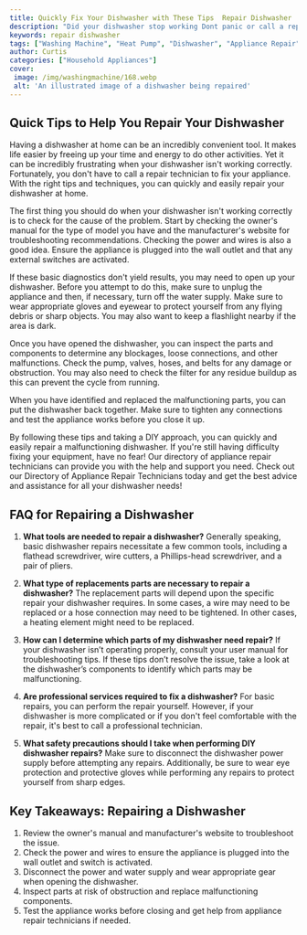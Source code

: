 ```yaml
---
title: Quickly Fix Your Dishwasher with These Tips  Repair Dishwasher
description: "Did your dishwasher stop working Dont panic or call a repairman just yet Check out these quick and simple tips on how to repair your dishwasher"
keywords: repair dishwasher
tags: ["Washing Machine", "Heat Pump", "Dishwasher", "Appliance Repair", "Kitchen Appliances", "Clean Appliance"]
author: Curtis
categories: ["Household Appliances"]
cover: 
 image: /img/washingmachine/168.webp
 alt: 'An illustrated image of a dishwasher being repaired'
---
```

## Quick Tips to Help You Repair Your Dishwasher 
Having a dishwasher at home can be an incredibly convenient tool. It makes life easier by freeing up your time and energy to do other activities. Yet it can be incredibly frustrating when your dishwasher isn't working correctly. Fortunately, you don't have to call a repair technician to fix your appliance. With the right tips and techniques, you can quickly and easily repair your dishwasher at home. 

The first thing you should do when your dishwasher isn't working correctly is to check for the cause of the problem. Start by checking the owner's manual for the type of model you have and the manufacturer's website for troubleshooting recommendations. Checking the power and wires is also a good idea. Ensure the appliance is plugged into the wall outlet and that any external switches are activated. 

If these basic diagnostics don't yield results, you may need to open up your dishwasher. Before you attempt to do this, make sure to unplug the appliance and then, if necessary, turn off the water supply. Make sure to wear appropriate gloves and eyewear to protect yourself from any flying debris or sharp objects. You may also want to keep a flashlight nearby if the area is dark. 

Once you have opened the dishwasher, you can inspect the parts and components to determine any blockages, loose connections, and other malfunctions. Check the pump, valves, hoses, and belts for any damage or obstruction. You may also need to check the filter for any residue buildup as this can prevent the cycle from running. 

When you have identified and replaced the malfunctioning parts, you can put the dishwasher back together. Make sure to tighten any connections and test the appliance works before you close it up. 

By following these tips and taking a DIY approach, you can quickly and easily repair a malfunctioning dishwasher. If you're still having difficulty fixing your equipment, have no fear! Our directory of appliance repair technicians can provide you with the help and support you need. Check out our Directory of Appliance Repair Technicians today and get the best advice and assistance for all your dishwasher needs!

## FAQ for Repairing a Dishwasher

1. **What tools are needed to repair a dishwasher?** Generally speaking, basic dishwasher repairs necessitate a few common tools, including a flathead screwdriver, wire cutters, a Phillips-head screwdriver, and a pair of pliers.

2. **What type of replacements parts are necessary to repair a dishwasher?** The replacement parts will depend upon the specific repair your dishwasher requires. In some cases, a wire may need to be replaced or a hose connection may need to be tightened. In other cases, a heating element might need to be replaced.

3. **How can I determine which parts of my dishwasher need repair?** If your dishwasher isn’t operating properly, consult your user manual for troubleshooting tips. If these tips don’t resolve the issue, take a look at the dishwasher’s components to identify which parts may be malfunctioning.

4. **Are professional services required to fix a dishwasher?** For basic repairs, you can perform the repair yourself. However, if your dishwasher is more complicated or if you don't feel comfortable with the repair, it's best to call a professional technician.

5. **What safety precautions should I take when performing DIY dishwasher repairs?** Make sure to disconnect the dishwasher power supply before attempting any repairs. Additionally, be sure to wear eye protection and protective gloves while performing any repairs to protect yourself from sharp edges.

## Key Takeaways: Repairing a Dishwasher 
1. Review the owner's manual and manufacturer's website to troubleshoot the issue. 
2. Check the power and wires to ensure the appliance is plugged into the wall outlet and switch is activated.
3. Disconnect the power and water supply and wear appropriate gear when opening the dishwasher. 
4. Inspect parts at risk of obstruction and replace malfunctioning components.
5. Test the appliance works before closing and get help from appliance repair technicians if needed.
